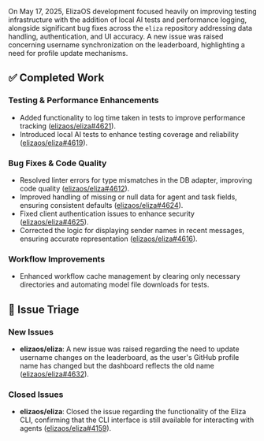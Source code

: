 On May 17, 2025, ElizaOS development focused heavily on improving testing infrastructure with the addition of local AI tests and performance logging, alongside significant bug fixes across the `eliza` repository addressing data handling, authentication, and UI accuracy. A new issue was raised concerning username synchronization on the leaderboard, highlighting a need for profile update mechanisms.

## ✅ Completed Work

### Testing & Performance Enhancements
- Added functionality to log time taken in tests to improve performance tracking ([elizaos/eliza#4621](https://github.com/elizaos/eliza/pull/4621)).
- Introduced local AI tests to enhance testing coverage and reliability ([elizaos/eliza#4619](https://github.com/elizaos/eliza/pull/4619)).

### Bug Fixes & Code Quality
- Resolved linter errors for type mismatches in the DB adapter, improving code quality ([elizaos/eliza#4612](https://github.com/elizaos/eliza/pull/4612)).
- Improved handling of missing or null data for agent and task fields, ensuring consistent defaults ([elizaos/eliza#4624](https://github.com/elizaos/eliza/pull/4624)).
- Fixed client authentication issues to enhance security ([elizaos/eliza#4625](https://github.com/elizaos/eliza/pull/4625)).
- Corrected the logic for displaying sender names in recent messages, ensuring accurate representation ([elizaos/eliza#4616](https://github.com/elizaos/eliza/pull/4616)).

### Workflow Improvements
- Enhanced workflow cache management by clearing only necessary directories and automating model file downloads for tests.

## 🐞 Issue Triage

### New Issues
- **elizaos/eliza**: A new issue was raised regarding the need to update username changes on the leaderboard, as the user's GitHub profile name has changed but the dashboard reflects the old name ([elizaos/eliza#4632](https://github.com/elizaos/eliza/issues/4632)).

### Closed Issues
- **elizaos/eliza**: Closed the issue regarding the functionality of the Eliza CLI, confirming that the CLI interface is still available for interacting with agents ([elizaos/eliza#4159](https://github.com/elizaos/eliza/issues/4159)).